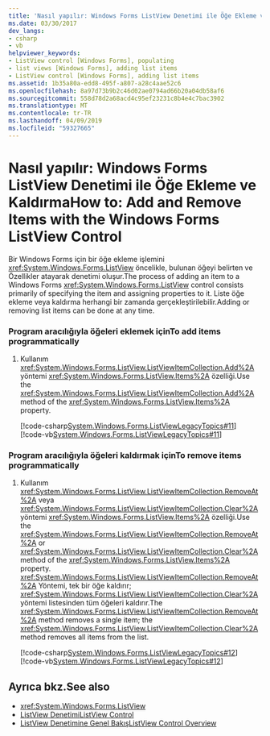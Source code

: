 ```yaml
---
title: 'Nasıl yapılır: Windows Forms ListView Denetimi ile Öğe Ekleme ve Kaldırma'
ms.date: 03/30/2017
dev_langs:
- csharp
- vb
helpviewer_keywords:
- ListView control [Windows Forms], populating
- list views [Windows Forms], adding list items
- ListView control [Windows Forms], adding list items
ms.assetid: 1b35a80a-edd8-495f-a807-a28c4aae52c6
ms.openlocfilehash: 8a97d73b9b2c46d02ae0794ad66b20a04db58af6
ms.sourcegitcommit: 558d78d2a68acd4c95ef23231c8b4e4c7bac3902
ms.translationtype: MT
ms.contentlocale: tr-TR
ms.lasthandoff: 04/09/2019
ms.locfileid: "59327665"
---
```

# <a name="how-to-add-and-remove-items-with-the-windows-forms-listview-control"></a><span data-ttu-id="b0554-102">Nasıl yapılır: Windows Forms ListView Denetimi ile Öğe Ekleme ve Kaldırma</span><span class="sxs-lookup"><span data-stu-id="b0554-102">How to: Add and Remove Items with the Windows Forms ListView Control</span></span>
<span data-ttu-id="b0554-103">Bir Windows Forms için bir öğe ekleme işlemini <xref:System.Windows.Forms.ListView> öncelikle, bulunan öğeyi belirten ve Özellikler atayarak denetimi oluşur.</span><span class="sxs-lookup"><span data-stu-id="b0554-103">The process of adding an item to a Windows Forms <xref:System.Windows.Forms.ListView> control consists primarily of specifying the item and assigning properties to it.</span></span> <span data-ttu-id="b0554-104">Liste öğe ekleme veya kaldırma herhangi bir zamanda gerçekleştirilebilir.</span><span class="sxs-lookup"><span data-stu-id="b0554-104">Adding or removing list items can be done at any time.</span></span>  
  
### <a name="to-add-items-programmatically"></a><span data-ttu-id="b0554-105">Program aracılığıyla öğeleri eklemek için</span><span class="sxs-lookup"><span data-stu-id="b0554-105">To add items programmatically</span></span>  
  
1. <span data-ttu-id="b0554-106">Kullanım <xref:System.Windows.Forms.ListView.ListViewItemCollection.Add%2A> yöntemi <xref:System.Windows.Forms.ListView.Items%2A> özelliği.</span><span class="sxs-lookup"><span data-stu-id="b0554-106">Use the <xref:System.Windows.Forms.ListView.ListViewItemCollection.Add%2A> method of the <xref:System.Windows.Forms.ListView.Items%2A> property.</span></span>  
  
     [!code-csharp[System.Windows.Forms.ListViewLegacyTopics#11](~/samples/snippets/csharp/VS_Snippets_Winforms/System.Windows.Forms.ListViewLegacyTopics/CS/Class1.cs#11)]
     [!code-vb[System.Windows.Forms.ListViewLegacyTopics#11](~/samples/snippets/visualbasic/VS_Snippets_Winforms/System.Windows.Forms.ListViewLegacyTopics/VB/Class1.vb#11)]  
  
### <a name="to-remove-items-programmatically"></a><span data-ttu-id="b0554-107">Program aracılığıyla öğeleri kaldırmak için</span><span class="sxs-lookup"><span data-stu-id="b0554-107">To remove items programmatically</span></span>  
  
1. <span data-ttu-id="b0554-108">Kullanım <xref:System.Windows.Forms.ListView.ListViewItemCollection.RemoveAt%2A> veya <xref:System.Windows.Forms.ListView.ListViewItemCollection.Clear%2A> yöntemi <xref:System.Windows.Forms.ListView.Items%2A> özelliği.</span><span class="sxs-lookup"><span data-stu-id="b0554-108">Use the <xref:System.Windows.Forms.ListView.ListViewItemCollection.RemoveAt%2A> or <xref:System.Windows.Forms.ListView.ListViewItemCollection.Clear%2A> method of the <xref:System.Windows.Forms.ListView.Items%2A> property.</span></span> <span data-ttu-id="b0554-109"><xref:System.Windows.Forms.ListView.ListViewItemCollection.RemoveAt%2A> Yöntemi, tek bir öğe kaldırır; <xref:System.Windows.Forms.ListView.ListViewItemCollection.Clear%2A> yöntemi listesinden tüm öğeleri kaldırır.</span><span class="sxs-lookup"><span data-stu-id="b0554-109">The <xref:System.Windows.Forms.ListView.ListViewItemCollection.RemoveAt%2A> method removes a single item; the <xref:System.Windows.Forms.ListView.ListViewItemCollection.Clear%2A> method removes all items from the list.</span></span>  
  
     [!code-csharp[System.Windows.Forms.ListViewLegacyTopics#12](~/samples/snippets/csharp/VS_Snippets_Winforms/System.Windows.Forms.ListViewLegacyTopics/CS/Class1.cs#12)]
     [!code-vb[System.Windows.Forms.ListViewLegacyTopics#12](~/samples/snippets/visualbasic/VS_Snippets_Winforms/System.Windows.Forms.ListViewLegacyTopics/VB/Class1.vb#12)]  
  
## <a name="see-also"></a><span data-ttu-id="b0554-110">Ayrıca bkz.</span><span class="sxs-lookup"><span data-stu-id="b0554-110">See also</span></span>

- <xref:System.Windows.Forms.ListView>
- [<span data-ttu-id="b0554-111">ListView Denetimi</span><span class="sxs-lookup"><span data-stu-id="b0554-111">ListView Control</span></span>](listview-control-windows-forms.md)
- [<span data-ttu-id="b0554-112">ListView Denetimine Genel Bakış</span><span class="sxs-lookup"><span data-stu-id="b0554-112">ListView Control Overview</span></span>](listview-control-overview-windows-forms.md)
